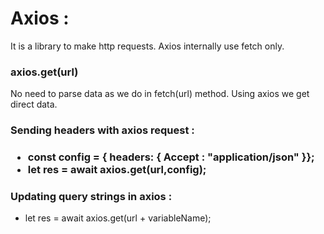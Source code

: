 <h1>Axios :</h1>
It is a library to make http requests.
Axios internally use fetch only.
<h3>axios.get(url)</h3> 
No need to parse data as we do in fetch(url) method.
Using axios we get direct data.

<h3>Sending headers with axios request :<h3>
<ul>
<li>const config = { headers: { Accept : "application/json" }};</li>
<li>let res = await axios.get(url,config);</li>
</ul>


<h3>Updating query strings in axios :</h3>
<ul><li>let res = await axios.get(url + variableName);</li></ul>